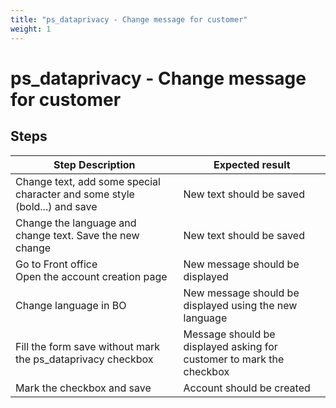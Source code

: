 ```yaml
---
title: "ps_dataprivacy - Change message for customer"
weight: 1
---
```


# ps_dataprivacy - Change message for customer
## Steps
| Step Description | Expected result |
| ----- | ----- |
| Change text, add some special character and some style (bold...) and save | New text should be saved |
| Change the language and change text. Save the new change | New text should be saved |
| Go to Front office <br>Open the account creation page | New message should be displayed |
| Change language in BO | New message should be displayed using the new language |
| Fill the form save without mark the ps_dataprivacy checkbox | Message should be displayed asking for customer to mark the checkbox |
| Mark the checkbox and save | Account should be created |
